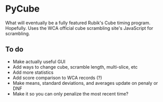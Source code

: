 # PyCube

What will eventually be a fully featured Rubik's Cube timing program. Hopefully. Uses the WCA official cube scrambling site's JavaScript for scrambling.

## To do
* Make actually useful GUI
* Add ways to change cube, scramble length, multi-slice, etc
* Add more statistics
* Add score comparison to WCA records (?)
* Make means, standard deviations, and averages update on penaly or DNF
* Make it so you can only penalize the most recent time?